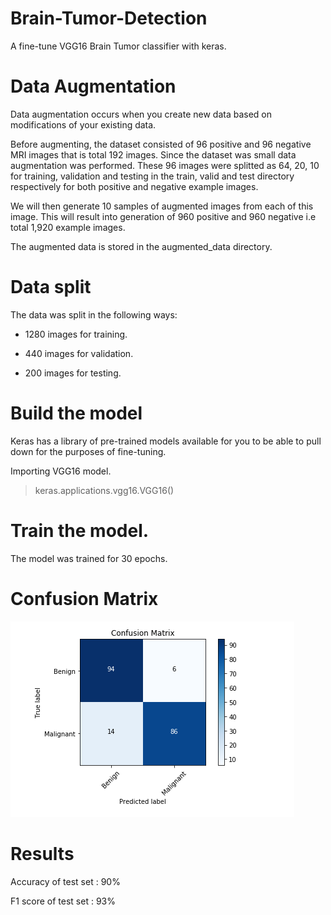 # Brain-Tumor-Detection

A fine-tune VGG16 Brain Tumor classifier with keras.

# Data Augmentation

Data augmentation occurs when you create new data based on modifications of your existing data. 

Before augmenting, the dataset consisted of 96 positive and 96 negative MRI images that is total 192 images. Since the dataset was small data augmentation was performed. These 96 images were splitted as 64, 20, 10 for training, validation and testing in the train, valid and test directory respectively for both positive and negative example images.

We will then generate 10 samples of augmented images from each of this image. This will result into generation of 960 positive and 960 negative i.e total 1,920 example images.

The augmented data is stored in the augmented_data directory.

# Data split

The data was split in the following ways:

- 1280 images for training.

- 440 images for validation.

- 200 images for testing.

# Build the model 

Keras has a library of pre-trained models available for you to be able to pull down for the purposes of fine-tuning.

Importing VGG16 model.

> keras.applications.vgg16.VGG16()

# Train the model.

The model was trained for 30 epochs.

# Confusion Matrix

![alt text](confusion_matrix.png)

# Results

Accuracy of test set : 90%

F1 score of test set : 93%
